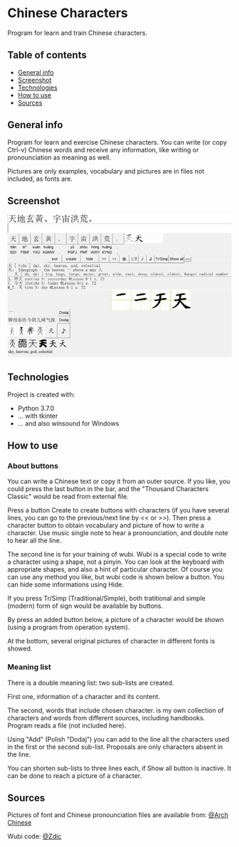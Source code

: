 # Chinese Characters
Program for learn and train Chinese characters.
## Table of contents
* [General info](#general-info)
* [Screenshot](#Screenshot)
* [Technologies](#technologies)
* [How to use](#How-to-use)
* [Sources](#Sources)

## General info
Program for learn and exercise Chinese characters. You can write (or copy Ctrl-v) 
Chinese words and receive any information, like writing or pronounciation as meaning as well.

Pictures are only examples, vocabulary and pictures are in files not included, as fonts are.
	
## Screenshot
![Screenshot](./Images_git/Image_screen.png)

## Technologies
Project is created with:
* Python 3.7.0
* ... with tkinter
* ... and also winsound for Windows

## How to use
### About buttons
You can write a Chinese text or copy it from an outer source. If you like, you could press
the last button in the bar, and the "Thousand Characters Classic" would be read from 
external file. 

Press a button Create to create buttons with characters (if you have several lines, you can go
to the previous/next line by << or >>). Then press a character button to obtain vocabulary and
picture of how to write a character. Use music single note to hear a pronounciation, and double note
to hear all the line.

The second line is for your training of wubi. Wubi is a special code to write a character using 
a shape, not a pinyin. You can look at the keyboard with appropriate shapes, and also a hint 
of particular character. 
Of course you can use any method you like, but wubi code is shown below 
a button. You can hide some informations using Hide. 

If you press Tr/Simp (Traditional/Simple), both tratitional and simple (modern) form of sign
would be available by buttons.

By press an added button below, a picture of a character would be shown (using 
a program from operation system).

At the bottom, several original pictures of character in different fonts is showed.

### Meaning list
There is a double meaning list: two sub-lists are created.

First one, information of a character and its content. 

The second, words that include chosen character. is my own collection of characters and words from different sources, 
including handbooks. Program reads a file (not included here).

Using "Add" (Polish "Dodaj") you can add to the line all the characters used in the first or the 
second sub-list. Proposals are only characters absent in the line.

You can shorten sub-lists to three lines each, if Show all button is inactive. It can be done
to reach a picture of a character.

## Sources
Pictures of font and Chinese pronounciation files are available 
from: [@Arch Chinese](http://www.archchinese.com/chinese_english_dictionary.html)

Wubi code: [@Zdic](http://www.zdic.net)

